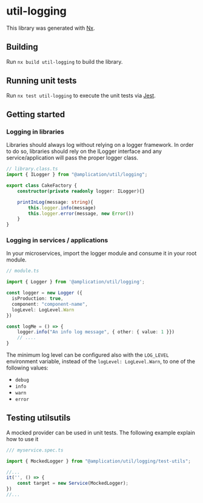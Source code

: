 # util-logging

This library was generated with [Nx](https://nx.dev).

## Building

Run `nx build util-logging` to build the library.

## Running unit tests

Run `nx test util-logging` to execute the unit tests via [Jest](https://jestjs.io).


## Getting started

### Logging in libraries

Libraries should always log without relying on a logger framework. 
In order to do so, libraries should rely on the ILogger interface and any service/application will pass the proper logger class. 

```ts
// library.class.ts
import { ILogger } from "@amplication/util/logging";

export class CakeFactory {
    constructor(private readonly logger: ILogger){}

    printInLog(message: string){
        this.logger.info(message)
        this.logger.error(message, new Error())
    }
}
```

### Logging in services / applications

In your microservices, import the logger module and consume it in your root module.

```ts
// module.ts

import { Logger } from '@amplication/util/logging';

const logger = new Logger ({
  isProduction: true,
  component: "component-name",
  logLevel: LogLevel.Warn
})

const logMe = () => {
    logger.info("An info log message", { other: { value: 1 }})
    // ....
}
```

The minimum log level can be configured also with the `LOG_LEVEL` environment variable, instead of the `logLevel: LogLevel.Warn`, to one of the following values:
- `debug`
- `info`
- `warn`
- `error`


## Testing utilsutils

A mocked provider can be used in unit tests. 
The following example explain how to use it

```ts
/// myservice.spec.ts

import { MockedLogger } from "@amplication/util/logging/test-utils";

//...
it('', () => {
    const target = new Service(MockedLogger);
})
//...
```